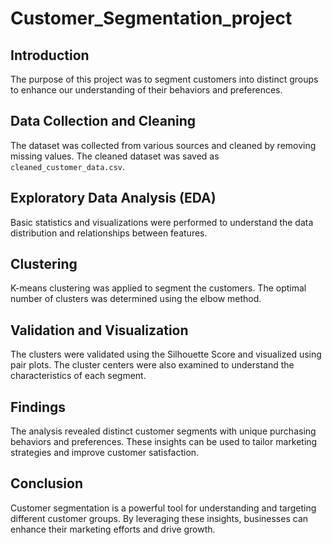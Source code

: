 # Customer_Segmentation_project


## Introduction

The purpose of this project was to segment customers into distinct groups to enhance our understanding of their behaviors and preferences.

## Data Collection and Cleaning

The dataset was collected from various sources and cleaned by removing missing values. The cleaned dataset was saved as `cleaned_customer_data.csv`.

## Exploratory Data Analysis (EDA)

Basic statistics and visualizations were performed to understand the data distribution and relationships between features.

## Clustering

K-means clustering was applied to segment the customers. The optimal number of clusters was determined using the elbow method.

## Validation and Visualization

The clusters were validated using the Silhouette Score and visualized using pair plots. The cluster centers were also examined to understand the characteristics of each segment.

## Findings

The analysis revealed distinct customer segments with unique purchasing behaviors and preferences. These insights can be used to tailor marketing strategies and improve customer satisfaction.

## Conclusion

Customer segmentation is a powerful tool for understanding and targeting different customer groups. By leveraging these insights, businesses can enhance their marketing efforts and drive growth.

